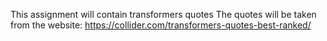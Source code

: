 This assignment will contain transformers quotes
The quotes will be taken from the website: https://collider.com/transformers-quotes-best-ranked/
